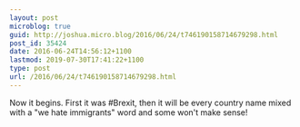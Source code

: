 ```yaml
---
layout: post
microblog: true
guid: http://joshua.micro.blog/2016/06/24/t746190158714679298.html
post_id: 35424
date: 2016-06-24T14:56:12+1100
lastmod: 2019-07-30T17:41:22+1100
type: post
url: /2016/06/24/t746190158714679298.html
---
```

Now it begins. First it was #Brexit, then it will be every country name mixed with a "we hate immigrants" word and some won't make sense!
